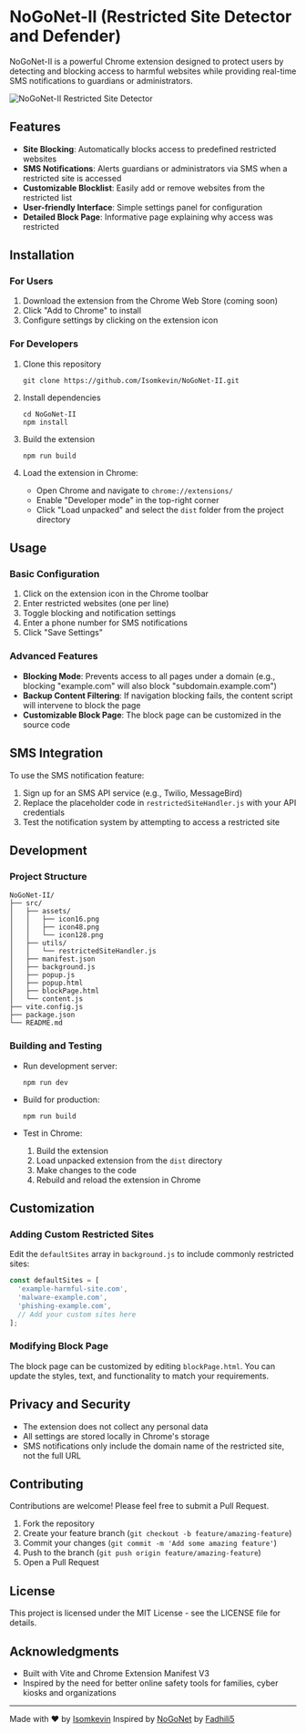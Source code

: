 # NoGoNet-II (Restricted Site Detector and Defender)

NoGoNet-II is a powerful Chrome extension designed to protect users by detecting and blocking access to harmful websites while providing real-time SMS notifications to guardians or administrators.

![NoGoNet-II Restricted Site Detector](https://via.placeholder.com/650x400?text=NoGoNet-II+Restricted+Site+Detector)

## Features

- **Site Blocking**: Automatically blocks access to predefined restricted websites
- **SMS Notifications**: Alerts guardians or administrators via SMS when a restricted site is accessed
- **Customizable Blocklist**: Easily add or remove websites from the restricted list
- **User-friendly Interface**: Simple settings panel for configuration
- **Detailed Block Page**: Informative page explaining why access was restricted

## Installation

### For Users

1. Download the extension from the Chrome Web Store (coming soon)
2. Click "Add to Chrome" to install
3. Configure settings by clicking on the extension icon

### For Developers

1. Clone this repository
   ```
   git clone https://github.com/Isomkevin/NoGoNet-II.git
   ```

2. Install dependencies
   ```
   cd NoGoNet-II
   npm install
   ```

3. Build the extension
   ```
   npm run build
   ```

4. Load the extension in Chrome:
   - Open Chrome and navigate to `chrome://extensions/`
   - Enable "Developer mode" in the top-right corner
   - Click "Load unpacked" and select the `dist` folder from the project directory

## Usage

### Basic Configuration

1. Click on the extension icon in the Chrome toolbar
2. Enter restricted websites (one per line)
3. Toggle blocking and notification settings
4. Enter a phone number for SMS notifications
5. Click "Save Settings"

### Advanced Features

- **Blocking Mode**: Prevents access to all pages under a domain (e.g., blocking "example.com" will also block "subdomain.example.com")
- **Backup Content Filtering**: If navigation blocking fails, the content script will intervene to block the page
- **Customizable Block Page**: The block page can be customized in the source code

## SMS Integration

To use the SMS notification feature:

1. Sign up for an SMS API service (e.g., Twilio, MessageBird)
2. Replace the placeholder code in `restrictedSiteHandler.js` with your API credentials
3. Test the notification system by attempting to access a restricted site

## Development

### Project Structure

```
NoGoNet-II/
├── src/
│   ├── assets/
│   │   ├── icon16.png
│   │   ├── icon48.png
│   │   └── icon128.png
│   ├── utils/
│   │   └── restrictedSiteHandler.js
│   ├── manifest.json
│   ├── background.js
│   ├── popup.js
│   ├── popup.html
│   ├── blockPage.html
│   └── content.js
├── vite.config.js
├── package.json
└── README.md
```

### Building and Testing

- Run development server:
  ```
  npm run dev
  ```

- Build for production:
  ```
  npm run build
  ```

- Test in Chrome:
  1. Build the extension
  2. Load unpacked extension from the `dist` directory
  3. Make changes to the code
  4. Rebuild and reload the extension in Chrome

## Customization

### Adding Custom Restricted Sites

Edit the `defaultSites` array in `background.js` to include commonly restricted sites:

```javascript
const defaultSites = [
  'example-harmful-site.com',
  'malware-example.com',
  'phishing-example.com',
  // Add your custom sites here
];
```

### Modifying Block Page

The block page can be customized by editing `blockPage.html`. You can update the styles, text, and functionality to match your requirements.

## Privacy and Security

- The extension does not collect any personal data
- All settings are stored locally in Chrome's storage
- SMS notifications only include the domain name of the restricted site, not the full URL

## Contributing

Contributions are welcome! Please feel free to submit a Pull Request.

1. Fork the repository
2. Create your feature branch (`git checkout -b feature/amazing-feature`)
3. Commit your changes (`git commit -m 'Add some amazing feature'`)
4. Push to the branch (`git push origin feature/amazing-feature`)
5. Open a Pull Request

## License

This project is licensed under the MIT License - see the LICENSE file for details.

## Acknowledgments

- Built with Vite and Chrome Extension Manifest V3
- Inspired by the need for better online safety tools for families, cyber kiosks and organizations

---

Made with ❤️ by [Isomkevin](https://github.com/Isomkevin)
Inspired by [NoGoNet](https://github.com/Fadhili5/NoGoNet) by [Fadhili5](https://github.com/Fadhili5)